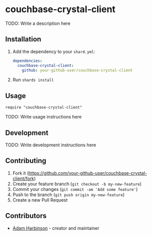 # couchbase-crystal-client

TODO: Write a description here

## Installation

1. Add the dependency to your `shard.yml`:

   ```yaml
   dependencies:
     couchbase-crystal-client:
       github: your-github-user/couchbase-crystal-client
   ```

2. Run `shards install`

## Usage

```crystal
require "couchbase-crystal-client"
```

TODO: Write usage instructions here

## Development

TODO: Write development instructions here

## Contributing

1. Fork it (<https://github.com/your-github-user/couchbase-crystal-client/fork>)
2. Create your feature branch (`git checkout -b my-new-feature`)
3. Commit your changes (`git commit -am 'Add some feature'`)
4. Push to the branch (`git push origin my-new-feature`)
5. Create a new Pull Request

## Contributors

- [Adam Harbinson](https://github.com/your-github-user) - creator and maintainer
